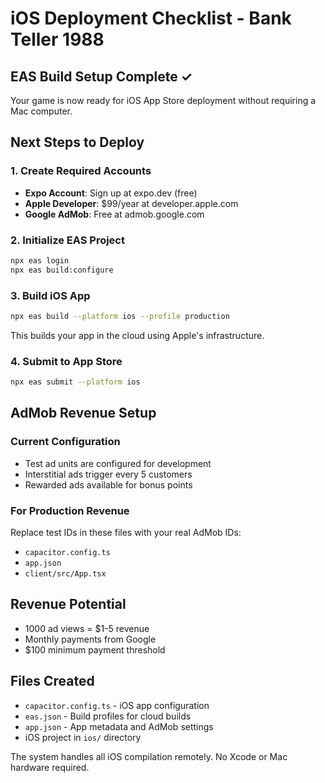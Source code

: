 # iOS Deployment Checklist - Bank Teller 1988

## EAS Build Setup Complete ✓

Your game is now ready for iOS App Store deployment without requiring a Mac computer.

## Next Steps to Deploy

### 1. Create Required Accounts
- **Expo Account**: Sign up at expo.dev (free)
- **Apple Developer**: $99/year at developer.apple.com
- **Google AdMob**: Free at admob.google.com

### 2. Initialize EAS Project
```bash
npx eas login
npx eas build:configure
```

### 3. Build iOS App
```bash
npx eas build --platform ios --profile production
```
This builds your app in the cloud using Apple's infrastructure.

### 4. Submit to App Store
```bash
npx eas submit --platform ios
```

## AdMob Revenue Setup

### Current Configuration
- Test ad units are configured for development
- Interstitial ads trigger every 5 customers
- Rewarded ads available for bonus points

### For Production Revenue
Replace test IDs in these files with your real AdMob IDs:
- `capacitor.config.ts`
- `app.json` 
- `client/src/App.tsx`

## Revenue Potential
- 1000 ad views = $1-5 revenue
- Monthly payments from Google
- $100 minimum payment threshold

## Files Created
- `capacitor.config.ts` - iOS app configuration
- `eas.json` - Build profiles for cloud builds
- `app.json` - App metadata and AdMob settings
- iOS project in `ios/` directory

The system handles all iOS compilation remotely. No Xcode or Mac hardware required.